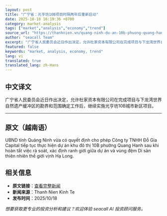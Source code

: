 ```yaml
---
layout: post
title: "广宁省：光亨坊10B项目时隔两年后重新启动"
date: 2025-10-18 16:19:36 +0700
category: market-analysis
tags: ["market","analysis","economy","trend"]
source_url: "https://thanhnien.vn/quang-ninh-du-an-10b-phuong-quang-hanh-tai-khoi-dong-sau-2-nam-185251018152333536.htm"
author: "seacall Team"
excerpt: "广宁省人民委员会近日作出决定，允许杜家资本有限公司在完成项目与下龙湾世界自然遗产缓冲区的勘界和范围确定工作后，继续实施光亨坊10B城市新区项目。..."
featured: false
keywords: "market, analysis, economy, trend"
lang: vi
translated: true
translated_lang: zh-Hans
---
```


## 中文译文

广宁省人民委员会近日作出决定，允许杜家资本有限公司在完成项目与下龙湾世界自然遗产缓冲区的勘界和范围确定工作后，继续实施光亨坊10B城市新区项目。

---

## 原文（越南语）

UBND tỉnh Quảng Ninh vừa c&oacute; quyết định cho ph&eacute;p C&ocirc;ng ty TNHH Đỗ Gia Capital tiếp tục thực hiện dự &aacute;n khu đ&ocirc; thị 10B phường Quang Hanh sau khi ho&agrave;n tất việc r&agrave; so&aacute;t, x&aacute;c định ranh giới giữa dự &aacute;n v&agrave; v&ugrave;ng đệm Di sản thi&ecirc;n nhi&ecirc;n thế giới vịnh Hạ Long.

## 相关信息

- **原文链接**：[查看完整新闻](https://thanhnien.vn/quang-ninh-du-an-10b-phuong-quang-hanh-tai-khoi-dong-sau-2-nam-185251018152333536.htm)
- **新闻来源**：Thanh Nien Kinh Te
- **发布时间**：2025/10/18

*想要获取更专业的投资分析和建议？欢迎体验 seacall AI 投资顾问服务。*